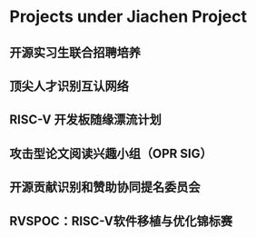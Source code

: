 # Projects under Jiachen Project

## 开源实习生联合招聘培养

## 顶尖人才识别互认网络

## RISC-V 开发板随缘漂流计划

## 攻击型论文阅读兴趣小组（OPR SIG）

## 开源贡献识别和赞助协同提名委员会

## RVSPOC：RISC-V软件移植与优化锦标赛

